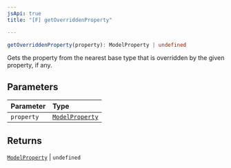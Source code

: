 ```yaml
---
jsApi: true
title: "[F] getOverriddenProperty"

---
```

```ts
getOverriddenProperty(property): ModelProperty | undefined
```

Gets the property from the nearest base type that is overridden by the
given property, if any.

## Parameters

| Parameter | Type |
| :------ | :------ |
| `property` | [`ModelProperty`](../interfaces/ModelProperty.md) |

## Returns

[`ModelProperty`](../interfaces/ModelProperty.md) \| `undefined`
